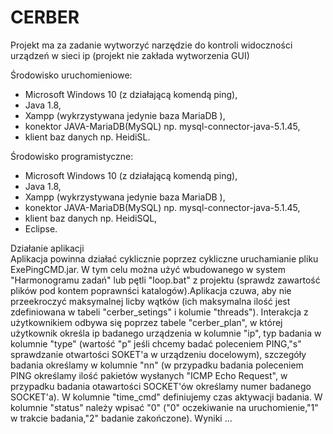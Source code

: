 # CERBER
Projekt ma za zadanie wytworzyć narzędzie do kontroli widoczności urządzeń w sieci ip (projekt nie zakłada wytworzenia GUI)

Środowisko uruchomieniowe:</BR>
- Microsoft Windows 10 (z działającą komendą ping),</BR>
- Java 1.8,</BR>
- Xampp (wykrzystywana jedynie baza MariaDB <klon MySQL>),</BR>
- konektor JAVA-MariaDB(MySQL) np. mysql-connector-java-5.1.45,
- klient baz danych np. HeidiSL.

Środowisko programistyczne:</BR>
- Microsoft Windows 10 (z działającą komendą ping),</BR>
- Java 1.8,</BR>
- Xampp (wykrzystywana jedynie baza MariaDB <klon MySQL>),</BR>
- konektor JAVA-MariaDB(MySQL) np. mysql-connector-java-5.1.45,
- klient baz danych np. HeidiSQL,
- Eclipse.

Działanie aplikacji</BR>
Aplikacja powinna działać cyklicznie poprzez cykliczne uruchamianie pliku ExePingCMD.jar.
W tym celu można użyć wbudowanego w system "Harmonogramu zadań" lub pętli "loop.bat" z projektu (sprawdz zawartość plików pod kontem poprawnści katalogów).Aplikacja czuwa, aby nie przeekroczyć maksymalnej licby wątków (ich maksymalna ilość jest zdefiniowana w tabeli "cerber_setings" i kolumie "threads"). Interakcja z użytkownikiem odbywa się poprzez tabele "cerber_plan", w której użytkownik określa ip badanego urządzenia w kolumnie "ip", typ badania w kolumnie "type" (wartość "p" jeśli chcemy badać poleceniem PING,"s" sprawdzanie otwartości SOKET'a w urządzeniu docelowym), szczegóły badania określamy w kolumnie "nn" (w przypadku badania poleceniem PING określamy ilość pakietów wysłanych "ICMP Echo Request", w przypadku badania otawartości SOCKET'ów określamy numer badanego SOCKET'a). W kolumnie "time_cmd" definiujemy czas aktywacji badania. W kolumnie "status" należy wpisać "0" ("0" oczekiwanie na uruchomienie,"1" w trakcie badania,"2" badanie zakończone). Wyniki ...

